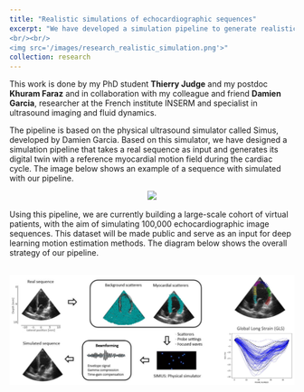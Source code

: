 ```yaml
---
title: "Realistic simulations of echocardiographic sequences"
excerpt: "We have developed a simulation pipeline to generate realistic synthetic echocardiographic sequences. This pipeline is currently being used to generate a large-scale cohort of virtual patients to feed deep learning methods.
<br/><br/>
<img src='/images/research_realistic_simulation.png'>"
collection: research
---
```


This work is done by my PhD student <strong>Thierry Judge</strong> and my postdoc <strong>Khuram Faraz</strong> and in collaboration with my colleague and friend <strong>Damien Garcia</strong>, researcher at the French institute INSERM and specialist in ultrasound imaging and fluid dynamics.

The pipeline is based on the physical ultrasound simulator called Simus, developed by Damien Garcia. Based on this simulator, we have designed a simulation pipeline that takes a real sequence as input and generates its digital twin with a reference myocardial motion field during the cardiac cycle. The image below shows an example of a sequence with simulated with our pipeline.

<p style="text-align: center;">
  <img src="/images/research_realistic_simulation_example.gif" width="300">
</p>

Using this pipeline, we are currently building a large-scale cohort of virtual patients, with the aim of simulating 100,000 echocardiographic image sequences. This dataset will be made public and serve as an input for deep learning motion estimation methods. The diagram below shows the overall strategy of our pipeline. 

<br>
<img src='/images/research_realistic_simulation_full.png'>

